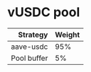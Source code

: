 # vUSDC pool
|Strategy | Weight |
|-------: | --------|
|aave-usdc     | 95%     |
|Pool buffer | 5%     |
